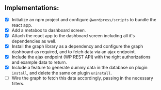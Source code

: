 ## Implementations:
- [x] Initialize an npm project and configure `@wordpress/scripts` to bundle the react app.
- [x] Add a metabox to dashboard screen.
- [x] Attach the react app to the dashboard screen including all it's dependencies as well.
- [x] Install the graph library as a dependency and configure the graph dashboard as required, and to fetch
data via an ajax endpoint.
- [x] Include the ajax endpoint (WP REST API) with the right authorizations and example data to return.
- [x] Include a feature to generate dummy data in the database on plugin `install`, and delete the same on plugin `uninstall`.
- [ ] Wire the graph to fetch this data accordingly, passing in the necessary filters.